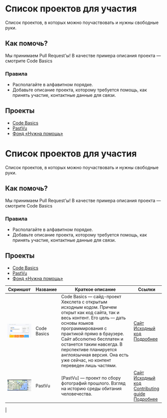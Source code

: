 # Список проектов для участия

Список проектов, в которых можно поучаствовать и нужны свободные руки.

## Как помочь?

Мы принимаем Pull Request'ы! В качестве примера описания проекта — смотрите Code Basics

### Правила

* Располагайте в алфавитном порядке.
* Добавьте описание проекта, которому требуется помощь, как принять участие, контактные данные для связи.

## Проекты

* [Code Basics](./projects/code-basics/README.md)
* [PastVu](./projects/pastvu/README.md)
* [Фонд «Нужна помощь»](./projects/nuzhnapomosh/README.md)

# Список проектов для участия

Список проектов, в которых можно поучаствовать и нужны свободные руки.

## Как помочь?

Мы принимаем Pull Request'ы! В качестве примера описания проекта — смотрите Code Basics

### Правила

* Располагайте в алфавитном порядке.
* Добавьте описание проекта, которому требуется помощь, как принять участие, контактные данные для связи.

## Проекты

* [Code Basics](./projects/code-basics/README.md)
* [PastVu](./projects/pastvu/README.md)
* [Фонд «Нужна помощь»](./projects/nuzhnapomosh/README.md)

|Скриншот|Название| Краткое описание|Ссылки|
|------|------|-------|---------|
|<a href="https://code-basics.com" target="_blank"><img width="200px" src="./projects/code-basics/assets/codebasics.jpg"></a>|Code Basics| Code Basics — сайд-проект Хекслета с открытым исходным кодом. Причем открыт как код сайта, так и весь контент. Его цель — дать основы языков программирования с практикой прямо в браузере. Сайт абсолютно бесплатен и останется таким навсегда. В перспективе планируется англоязычная версия. Она есть уже сейчас, но контент переведен лишь частями.| [Сайт](https://code-basics.com/) <br> [Исходный код](https://github.com/hexlet-basics) </br> [Подробнее](./projects/code-basics/README.md)|
|<a href="https://pastvu.com/" target="_blank"><img width="200px" src="./projects/pastvu/assets/pastvu.png"></a>|PastVu| [PastVu] — проект по сбору фотографий прошлого. Взгляд на историю среды обитания человечества.|[Сайт](https://pastvu.com/) </br>[Исходный код](https://github.com/PastVu/pastvu) </br>[Contributing guide](https://github.com/PastVu/pastvu/blob/master/CONTRIBUTING.md) </br> [Подробнее](/projects/pastvu/README.md)|
|
